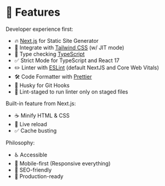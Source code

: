 # 🧪 Features

Developer experience first:

- 🔥 [Next.js](https://nextjs.org) for Static Site Generator
- 🎨 Integrate with [Tailwind CSS](https://tailwindcss.com) (w/ JIT mode)
- 🎉 Type checking [TypeScript](https://www.typescriptlang.org)
- ✅ Strict Mode for TypeScript and React 17
- ✏️ Linter with [ESLint](https://eslint.org) (default NextJS and Core Web Vitals)
- 🛠 Code Formatter with [Prettier](https://prettier.io)
- 🦊 Husky for Git Hooks
- 🚫 Lint-staged to run linter only on staged files

Built-in feature from Next.js:

- ☕ Minify HTML & CSS
- 💨 Live reload
- ✅ Cache busting

Philosophy:

- ♿ Accessible
- 📱 Mobile-first (Responsive everything)
- 🤖 SEO-friendly
- 🚀 Production-ready
